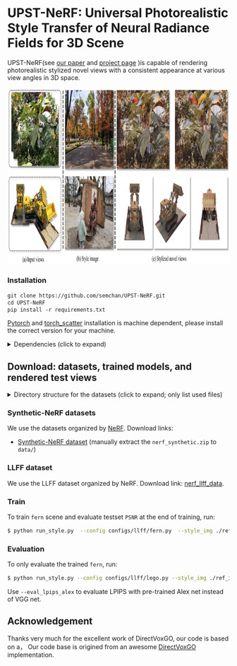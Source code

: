 # UPST-NeRF: Universal Photorealistic Style Transfer of Neural Radiance Fields for 3D Scene

UPST-NeRF(see [our paper](https://arxiv.org/abs/2208.07059) and [project page](https://semchan.github.io/UPST_NeRF/) )is capable of rendering photorealistic stylized novel views with a consistent appearance at various view angles in 3D space.

<div align=center><img height="400" src="./imgs/teaser.png"/></div>

### Installation
```
git clone https://github.com/semchan/UPST-NeRF.git
cd UPST-NeRF
pip install -r requirements.txt
```
[Pytorch](https://pytorch.org/) and [torch_scatter](https://github.com/rusty1s/pytorch_scatter) installation is machine dependent, please install the correct version for your machine.

<details>
  <summary> Dependencies (click to expand) </summary>

  - `PyTorch`, `numpy`, `torch_scatter`: main computation.
  - `scipy`, `lpips`: SSIM and LPIPS evaluation.
  - `tqdm`: progress bar.
  - `mmcv`: config system.
  - `opencv-python`: image processing.
  - `imageio`, `imageio-ffmpeg`: images and videos I/O.
</details>


## Download: datasets, trained models, and rendered test views

<details>
  <summary> Directory structure for the datasets (click to expand; only list used files) </summary>

    data
    ├── coco     # Link: http://cocodataset.org/#download
    │   └── [mscoco2017]
    │       ├── [train]
    │           └── r_*.png
       
    ├── nerf_synthetic     # Link: https://drive.google.com/drive/folders/128yBriW1IG_3NJ5Rp7APSTZsJqdJdfc1
    │   └── [chair|drums|ficus|hotdog|lego|materials|mic|ship]
    │       ├── [train|val|test]
    │       │   └── r_*.png
    │       └── transforms_[train|val|test].json
    │
    │
    └── nerf_llff_data     # Link: https://drive.google.com/drive/folders/128yBriW1IG_3NJ5Rp7APSTZsJqdJdfc1
        └── [fern|flower|fortress|horns|leaves|orchids|room|trex]

</details>

### Synthetic-NeRF datasets
We use the datasets organized by [NeRF](https://github.com/bmild/nerf). Download links:
- [Synthetic-NeRF dataset](https://drive.google.com/drive/folders/128yBriW1IG_3NJ5Rp7APSTZsJqdJdfc1) (manually extract the `nerf_synthetic.zip` to `data/`)


### LLFF dataset
We use the LLFF dataset organized by NeRF. Download link: [nerf_llff_data](https://drive.google.com/drive/folders/128yBriW1IG_3NJ5Rp7APSTZsJqdJdfc1).




### Train
To train `fern` scene and evaluate testset `PSNR` at the end of training, run:
```bash
$ python run_style.py  --config configs/llff/fern.py  --style_img ./ref_images/styleimgs/your_image_name.jpg
```


### Evaluation
To only evaluate the trained `fern`, run:
```bash
$ python run_style.py --config configs/llff/lego.py --style_img ./ref_images/styleimgs/your_image_name.jpg --render_style --render_only --render_test --render_video
```
Use `--eval_lpips_alex` to evaluate LPIPS with pre-trained Alex net instead of VGG net.



## Acknowledgement
Thanks very much for the excellent work of DirectVoxGO, our code is based on a， Our code base is origined from an awesome [DirectVoxGO](https://github.com/sunset1995/DirectVoxGO) implementation.

